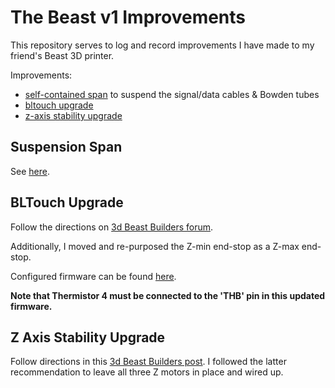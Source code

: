 # The Beast v1 Improvements

This repository serves to log and record improvements I have made to my friend's Beast 3D printer.

Improvements:

* [self-contained span](#suspension-span) to suspend the signal/data cables & Bowden tubes
* [bltouch upgrade](#BLTouch-Upgrade)
* [z-axis stability upgrade](#Z-Axis-Stability-Upgrade)

## Suspension Span

See [here](./docs/suspension-span.md).

## BLTouch Upgrade

Follow the directions on [3d Beast Builders forum](http://3dbeastbuilders.boards.net/thread/231/bltouch-auto-leveling-distortion-correction).

Additionally, I moved and re-purposed the Z-min end-stop as a Z-max end-stop.

Configured firmware can be found [here](./firmware-repetier-1-x-y/README.md).

**Note that Thermistor 4 must be connected to the 'THB' pin in this updated firmware.**

## Z Axis Stability Upgrade

Follow directions in this [3d Beast Builders post](http://3dbeastbuilders.boards.net/thread/233/beast-v2-system-upgrade-v1). I followed the latter recommendation to leave all three Z motors in place and wired up.
